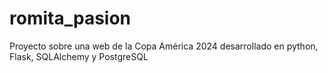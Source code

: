 # romita_pasion
Proyecto sobre una web de la Copa América 2024 desarrollado en python, Flask, SQLAlchemy y PostgreSQL

